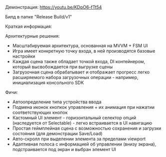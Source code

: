 Демонстрация: https://youtu.be/KDpO6-fTt54

Билд в папке "Release Build/v1"

Краткая информация:

Архитектурные решения:
- Масштабируемая архитектура, основанная на MVVM + FSM UI
- Игра имеет конкретную точку входа, в ней производятся базовые настройки
- Каждая сцена также обладает точкой входа, DI контейнером, который высвобождается при выгрузке сцены
- Загрузочная сцена обрабатывает и отображает прогресс легко расширяемого набора загрузочных операции - например, инициализация консольного SDK

Фичи:
- Автоопределение типа устройства ввода
- Подмена иконок кнопкок управления + их анимация при нажатии соответствующих кнопок
- Кастомный UI элемент - горизонтальный селектор опций (наследуется от  Selectable) - легко встраивается в UI навигацию
- Простая геймплейная сцена с возможностью сохранения и загрузки состояния (для демонстрации Save/Load)
- Авто-скролл при выделении элемента за пределами viewport
- Адаптивная полоса с информацией об управлении (внизу экрана), подстраивается под экран и выбран элемент UI
